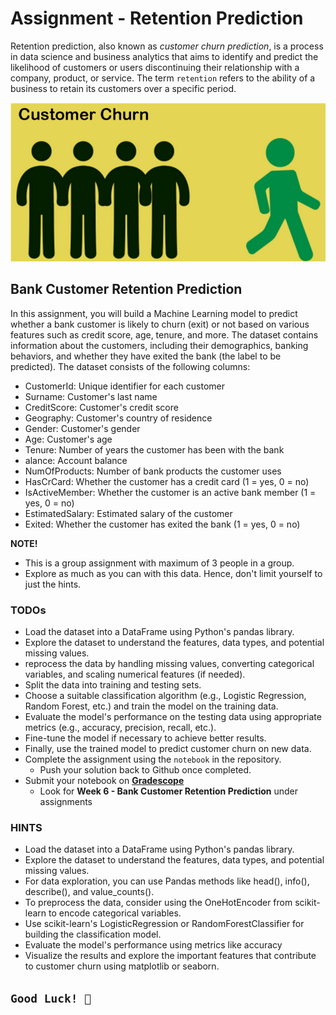 # Assignment - Retention Prediction

Retention prediction, also known as _customer churn prediction_, is a process in data science and business analytics that aims to identify and predict the likelihood of customers or users discontinuing their relationship with a company, product, or service. The term `retention` refers to the ability of a business to retain its customers over a specific period.

![churn-prediction.png](/config/churn-prediction.png)

##  Bank Customer Retention Prediction
In this assignment, you will build a Machine Learning model to predict whether a bank customer is likely to churn (exit) or not based on various features such as credit score, age, tenure, and more. The dataset contains information about the customers, including their demographics, banking behaviors, and whether they have exited the bank (the label to be predicted). The dataset consists of the following columns:

- CustomerId: Unique identifier for each customer
- Surname: Customer's last name
- CreditScore: Customer's credit score
- Geography: Customer's country of residence
- Gender: Customer's gender
- Age: Customer's age
- Tenure: Number of years the customer has been with the bank
- alance: Account balance
- NumOfProducts: Number of bank products the customer uses
- HasCrCard: Whether the customer has a credit card (1 = yes, 0 = no)
- IsActiveMember: Whether the customer is an active bank member (1 = yes, 0 = no)
- EstimatedSalary: Estimated salary of the customer
- Exited: Whether the customer has exited the bank (1 = yes, 0 = no)

<aside>

**NOTE!** 

- This is a group assignment with maximum of 3 people in a group.
- Explore as much as you can with this data. Hence, don't limit yourself to just the hints.

</aside>


### TODOs

- Load the dataset into a DataFrame using Python's pandas library.
- Explore the dataset to understand the features, data types, and potential missing values.
- reprocess the data by handling missing values, converting categorical variables, and scaling numerical features (if needed).
- Split the data into training and testing sets.
- Choose a suitable classification algorithm (e.g., Logistic Regression, Random Forest, etc.) and train the model on the training data.
- Evaluate the model's performance on the testing data using appropriate metrics (e.g., accuracy, precision, recall, etc.).
- Fine-tune the model if necessary to achieve better results.
- Finally, use the trained model to predict customer churn on new data.
- Complete the assignment using the `notebook` in the repository.
    - Push your solution back to Github once completed.
- Submit your notebook on **[Gradescope](https://www.gradescope.com/courses/544001/assignments)**
    - Look for **Week 6 - Bank Customer Retention Prediction** under assignments

### HINTS
- Load the dataset into a DataFrame using Python's pandas library.
- Explore the dataset to understand the features, data types, and potential missing values.
- For data exploration, you can use Pandas methods like head(), info(), describe(), and value_counts().
- To preprocess the data, consider using the OneHotEncoder from scikit-learn to encode categorical variables.
- Use scikit-learn's LogisticRegression or RandomForestClassifier for building the classification model.
- Evaluate the model's performance using metrics like accuracy
- Visualize the results and explore the important features that contribute to customer churn using matplotlib or seaborn.

## `Good Luck! 🤝`
